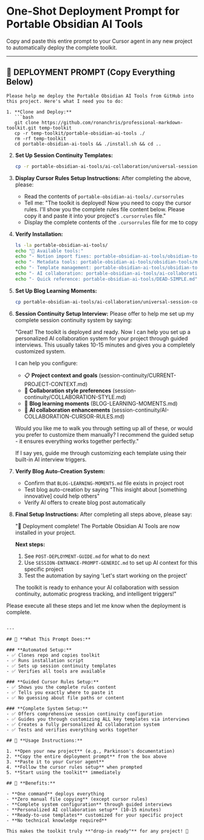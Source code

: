 # One-Shot Deployment Prompt for Portable Obsidian AI Tools

Copy and paste this entire prompt to your Cursor agent in any new project to automatically deploy the complete toolkit.

---

## 🚀 **DEPLOYMENT PROMPT** (Copy Everything Below)

```
Please help me deploy the Portable Obsidian AI Tools from GitHub into this project. Here's what I need you to do:

1. **Clone and Deploy:**
   ```bash
   git clone https://github.com/ronanchris/professional-markdown-toolkit.git temp-toolkit
   cp -r temp-toolkit/portable-obsidian-ai-tools ./
   rm -rf temp-toolkit
   cd portable-obsidian-ai-tools && ./install.sh && cd ..
   ```

2. **Set Up Session Continuity Templates:**
   ```bash
   cp -r portable-obsidian-ai-tools/ai-collaboration/universal-session-continuity ./session-continuity
   ```

3. **Display Cursor Rules Setup Instructions:**
   After completing the above, please:
   - Read the contents of `portable-obsidian-ai-tools/.cursorrules`
   - Tell me: "The toolkit is deployed! Now you need to copy the cursor rules. I'll show you the complete rules file content below. Please copy it and paste it into your project's `.cursorrules` file."
   - Display the complete contents of the `.cursorrules` file for me to copy

4. **Verify Installation:**
   ```bash
   ls -la portable-obsidian-ai-tools/
   echo "🎯 Available tools:"
   echo "- Notion import fixes: portable-obsidian-ai-tools/obsidian-tools/markdown-processing/"
   echo "- Metadata tools: portable-obsidian-ai-tools/obsidian-tools/metadata-tools/"
   echo "- Template management: portable-obsidian-ai-tools/obsidian-tools/template-management/"
   echo "- AI collaboration: portable-obsidian-ai-tools/ai-collaboration/"
   echo "- Quick reference: portable-obsidian-ai-tools/DEAD-SIMPLE.md"
   ```

5. **Set Up Blog Learning Moments:**
   ```bash
   cp portable-obsidian-ai-tools/ai-collaboration/universal-session-continuity/BLOG-LEARNING-MOMENTS-TEMPLATE.md ./BLOG-LEARNING-MOMENTS.md
   ```

6. **Session Continuity Setup Interview:**
   Please offer to help me set up my complete session continuity system by saying:
   
   "Great! The toolkit is deployed and ready. Now I can help you set up a personalized AI collaboration system for your project through guided interviews. This usually takes 10-15 minutes and gives you a completely customized system.
   
   I can help you configure:
   - 📋 **Project context and goals** (session-continuity/CURRENT-PROJECT-CONTEXT.md)
   - 🤝 **Collaboration style preferences** (session-continuity/COLLABORATION-STYLE.md)  
   - 📝 **Blog learning moments** (BLOG-LEARNING-MOMENTS.md)
   - 🤖 **AI collaboration enhancements** (session-continuity/AI-COLLABORATION-CURSOR-RULES.md)
   
   Would you like me to walk you through setting up all of these, or would you prefer to customize them manually? I recommend the guided setup - it ensures everything works together perfectly."
   
   If I say yes, guide me through customizing each template using their built-in AI interview triggers.

7. **Verify Blog Auto-Creation System:**
   - Confirm that `BLOG-LEARNING-MOMENTS.md` file exists in project root
   - Test blog auto-creation by saying "This insight about [something innovative] could help others"
   - Verify AI offers to create blog post automatically

8. **Final Setup Instructions:**
   After completing all steps above, please say:
   
   "🎉 Deployment complete! The Portable Obsidian AI Tools are now installed in your project. 
   
   **Next steps:**
   1. See `POST-DEPLOYMENT-GUIDE.md` for what to do next
   2. Use `SESSION-ENTRANCE-PROMPT-GENERIC.md` to set up AI context for this specific project
   3. Test the automation by saying 'Let's start working on the project'
   
   The toolkit is ready to enhance your AI collaboration with session continuity, automatic progress tracking, and intelligent triggers!"

Please execute all these steps and let me know when the deployment is complete.
```

---

## 🎯 **What This Prompt Does:**

### **Automated Setup:**
- ✅ Clones repo and copies toolkit
- ✅ Runs installation script
- ✅ Sets up session continuity templates
- ✅ Verifies all tools are available

### **Guided Cursor Rules Setup:**
- ✅ Shows you the complete rules content
- ✅ Tells you exactly where to paste it
- ✅ No guessing about file paths or content

### **Complete System Setup:**
- ✅ Offers comprehensive session continuity configuration
- ✅ Guides you through customizing ALL key templates via interviews
- ✅ Creates a fully personalized AI collaboration system
- ✅ Tests and verifies everything works together

## 🚀 **Usage Instructions:**

1. **Open your new project** (e.g., Parkinson's documentation)
2. **Copy the entire deployment prompt** from the box above
3. **Paste it to your Cursor agent**
4. **Follow the cursor rules setup** when prompted
5. **Start using the toolkit** immediately

## 🎯 **Benefits:**

- **One command** deploys everything
- **Zero manual file copying** (except cursor rules)
- **Complete system configuration** through guided interviews
- **Personalized AI collaboration setup** (10-15 minutes)
- **Ready-to-use templates** customized for your specific project
- **No technical knowledge required**

This makes the toolkit truly **"drop-in ready"** for any project! 🚀 